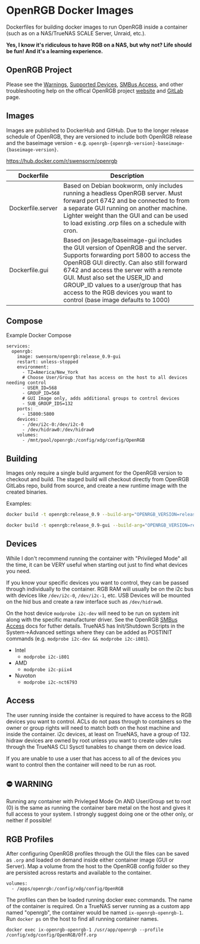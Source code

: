 # OpenRGB Docker Images

Dockerfiles for building docker images to run OpenRGB inside a container (such as on a NAS/TrueNAS SCALE Server, Unraid, etc.).

**Yes, I know it's ridiculous to have RGB on a NAS, but why not?  Life should be fun!  And it's a learning experience.**

## OpenRGB Project

Please see the [Warnings](https://gitlab.com/CalcProgrammer1/OpenRGB#warning), [Supported Devices](https://openrgb.org/devices.html), [SMBus Access](https://gitlab.com/CalcProgrammer1/OpenRGB/-/blob/master/Documentation/SMBusAccess.md), and other troubleshooting help on the offical OpenRGB project [website](https://openrgb.org/) and [GitLab](https://gitlab.com/CalcProgrammer1/OpenRGB) page.

## Images

Images are published to DockerHub and GitHub.  Due to the longer release schedule of OpenRGB, they are versioned to include both OpenRGB release and the baseimage version - e.g. `openrgb-{openrgb-version}-baseimage-{baseimage-version}`.

https://hub.docker.com/r/swensorm/openrgb


| Dockerfile        | Description |
| ----------------- | ----------- |
| Dockerfile.server | Based on Debian bookworm, only includes running a headless OpenRGB server.  Must forward port 6742 and be connected to from a separate GUI running on another machine.  Lighter weight than the GUI and can be used to load existing .orp files on a schedule with cron. |
| Dockerfile.gui    | Based on jlesage/baseimage-gui includes the GUI version of OpenRGB and the server.  Supports forwarding port 5800 to access the OpenRGB GUI directly.  Can also still forward 6742 and access the server with a remote GUI.  Must also set the USER_ID and GROUP_ID values to a user/group that has access to the RGB devices you want to control (base image defaults to 1000) |

## Compose

Example Docker Compose

```
services:
  openrgb:
    image: swensorm/openrgb:release_0.9-gui
    restart: unless-stopped
    environment:
      - TZ=America/New_York
      # Choose User/Group that has access on the host to all devices needing control
      - USER_ID=568
      - GROUP_ID=568
      # GUI Image only, adds additional groups to control devices
      - SUB_GROUP_IDS=132
    ports:
      - 15800:5800
    devices:
      - /dev/i2c-0:/dev/i2c-0
      - /dev/hidraw0:/dev/hidraw0
    volumes:
      - /mnt/pool/openrgb:/config/xdg/config/OpenRGB
```

## Building

Images only require a single build argument for the OpenRGB version to checkout and build.  The staged build will checkout directly from OpenRGB GitLabs repo, build from source, and create a new runtime image with the created binaries.

Examples:
```sh
docker build -t openrgb:release_0.9 --build-arg="OPENRGB_VERSION=release_0.9" -f Dockerfile.server .
```
```sh
docker build -t openrgb:release_0.9-gui --build-arg="OPENRGB_VERSION=release_0.9" -f Dockerfile.gui .
```

## Devices

While I don't recommend running the container with "Privileged Mode" all the time, it can be VERY useful when starting out just to find what devices you need.

If you know your specific devices you want to control, they can be passed through individually to the container.  RGB RAM will usually be on the i2c bus with devices like `/dev/i2c-0`, `/dev/i2c-1`, etc.  USB Devices will be mounted on the hid bus and create a raw interface such as `/dev/hidraw0`.

On the host device `modprobe i2c-dev` will need to be run on system init along with the specific manufacturer driver.  See the OpenRGB [SMBus Access](https://gitlab.com/CalcProgrammer1/OpenRGB/-/blob/master/Documentation/SMBusAccess.md#linux) docs for futher details.  TrueNAS has Init/Shutdown Scripts in the System->Advanced settings where they can be added as POSTINIT commands (e.g. `modprobe i2c-dev && modprobe i2c-i801`).
* Intel
  * `modprobe i2c-i801`
* AMD
  * `modprobe i2c-piix4`
* Nuvoton
  * `modprobe i2c-nct6793`

## Access

The user running inside the container is required to have access to the RGB devices you want to control.  ACLs do not pass through to containers so the owner or group rights will need to match both on the host machine and inside the container.  i2c devices, at least on TrueNAS, have a group of 132.  hidraw devices are owned by root unless you want to create udev rules through the TrueNAS CLI Sysctl tunables to change them on device load.

If you are unable to use a user that has access to all of the devices you want to control then the container will need to be run as root.

## ⛔ WARNING

Running any container with Privleged Mode On AND User/Group set to root (0) is the same as running the container bare metal on the host and gives it full access to your system.  I strongly suggest doing one or the other only, or neither if possible!

## RGB Profiles

After configuring OpenRGB profiles through the GUI the files can be saved as `.orp` and loaded on demand inside either container image (GUI or Server).  Map a volume from the host to the OpenRGB config folder so they are persisted across restarts and available to the container.

```
volumes:
  - /apps/openrgb:/config/xdg/config/OpenRGB
```

The profiles can then be loaded running docker exec commands.  The name of the container is required.  On a TrueNAS server running as a custom app named "openrgb", the container would be named `ix-openrgb-openrgb-1`.  Run `docker ps` on the host to find all running container names.

```
docker exec ix-openrgb-openrgb-1 /usr/app/openrgb --profile /config/xdg/config/OpenRGB/Off.orp
```
